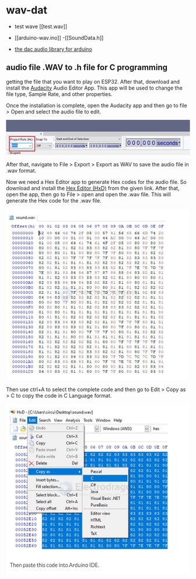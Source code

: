 
# wav-dat

- test wave [[test.wav]]



- [[arduino-wav.ino]] -[[SoundData.h]]

- [the dac audio library for arduino](https://www.xtronical.com/the-dacaudio-library-download-and-installation/)

## audio file .WAV to .h file for C programming 

getting the file that you want to play on ESP32. After that, download and install the [Audacity](https://www.audacityteam.org/) Audio Editor App. This app will be used to change the file type, Sample Rate, and other properties.

Once the installation is complete, open the Audacity app and then go to file > Open and select the audio file to edit.

![](2024-12-24-17-48-26.png)

After that, navigate to File > Export > Export as WAV to save the audio file in .wav format.

Now we need a Hex Editor app to generate Hex codes for the audio file. So download and install the [Hex Editor (HxD)](https://mh-nexus.de/en/hxd/) from the given link. After that, open the app, then go to File > open and open the .wav file. This will generate the Hex code for the .wav file.

![](2024-12-24-17-49-27.png)

Then use ctrl+A to select the complete code and then go to Edit > Copy as > C to copy the code in C Language format.

![](2024-12-24-17-49-56.png)


